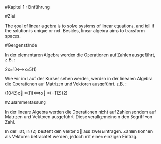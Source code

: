 #Kapitel 1 : Einführung


#Ziel

The goal of linear algebra is to solve systems of linear equations, and tell if the solution is unique or not. Besides, linear algebra aims to transform spaces.

#Gengenstände

In der elementaren Algebra werden die Operationen auf Zahlen ausgeführt, z.B. :

2x=10⟺x=5(1)

Wie wir im Lauf des Kurses sehen werden, werden in der linearen Algebra die Operationen auf Matrizen und Vektoren ausgeführt, z.B. :

(1042)x⃗ =(11)⟺x⃗ =(−112)(2)

#Zusammenfassung

In der lineare Algebra werden die Operationen nicht auf Zahlen sondern auf Matrizen und Vektoren ausgeführt. Diese verallgemeinern den Begriff von Zahl.

In der Tat, in (2) besteht den Vektor x⃗ aus zwei Einträgen. Zahlen können als Vektoren betrachtet werden, jedoch mit einen einzigen Eintrag.
